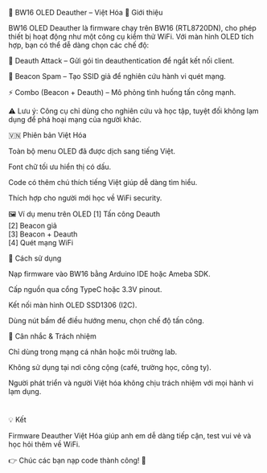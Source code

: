 📡 BW16 OLED Deauther – Việt Hóa
🔰 Giới thiệu

BW16 OLED Deauther là firmware chạy trên BW16 (RTL8720DN), cho phép thiết bị hoạt động như một công cụ kiểm thử WiFi.
Với màn hình OLED tích hợp, bạn có thể dễ dàng chọn các chế độ:

🔴 Deauth Attack – Gửi gói tin deauthentication để ngắt kết nối client.

📶 Beacon Spam – Tạo SSID giả để nghiên cứu hành vi quét mạng.

⚡ Combo (Beacon + Deauth) – Mô phỏng tình huống tấn công mạnh.

⚠️ Lưu ý: Công cụ chỉ dùng cho nghiên cứu và học tập, tuyệt đối không lạm dụng để phá hoại mạng của người khác.

🇻🇳 Phiên bản Việt Hóa

Toàn bộ menu OLED đã được dịch sang tiếng Việt.

Font chữ tối ưu hiển thị có dấu.

Code có thêm chú thích tiếng Việt giúp dễ dàng tìm hiểu.

Thích hợp cho người mới học về WiFi security.

🖼️ Ví dụ menu trên OLED
[1] Tấn công Deauth  
[2] Beacon giả  
[3] Beacon + Deauth  
[4] Quét mạng WiFi  

🚀 Cách sử dụng

Nạp firmware vào BW16 bằng Arduino IDE hoặc Ameba SDK.

Cấp nguồn qua cổng TypeC hoặc 3.3V pinout.

Kết nối màn hình OLED SSD1306 (I2C).

Dùng nút bấm để điều hướng menu, chọn chế độ tấn công.

📜 Cân nhắc & Trách nhiệm

Chỉ dùng trong mạng cá nhân hoặc môi trường lab.

Không sử dụng tại nơi công cộng (café, trường học, công ty).

Người phát triển và người Việt hóa không chịu trách nhiệm với mọi hành vi lạm dụng.
#
💡 Kết

Firmware Deauther Việt Hóa giúp anh em dễ dàng tiếp cận, test vui vẻ và học hỏi thêm về WiFi.

👉 Chúc các bạn nạp code thành công! 🚀
